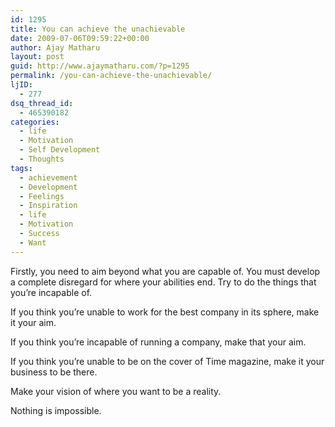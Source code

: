 ```yaml
---
id: 1295
title: You can achieve the unachievable
date: 2009-07-06T09:59:22+00:00
author: Ajay Matharu
layout: post
guid: http://www.ajaymatharu.com/?p=1295
permalink: /you-can-achieve-the-unachievable/
ljID:
  - 277
dsq_thread_id:
  - 465390182
categories:
  - life
  - Motivation
  - Self Development
  - Thoughts
tags:
  - achievement
  - Development
  - Feelings
  - Inspiration
  - life
  - Motivation
  - Success
  - Want
---
```

<p class="MsoNormal">
  Firstly, you need to aim beyond what you are capable of. You must develop a complete disregard for where your abilities end. Try to do the things that you’re incapable of.
</p>

<p class="MsoNormal">
  If you think you’re unable to work for the best company in its sphere, make it your aim.
</p>

<p class="MsoNormal">
  If you think you’re incapable of running a company, make that your aim.
</p>

<p class="MsoNormal">
  If you think you’re unable to be on the cover of Time magazine, make it your business to be there.
</p>

<p class="MsoNormal">
  Make your vision of where you want to be a reality.
</p>

<p class="MsoNormal">
  Nothing is impossible.
</p>